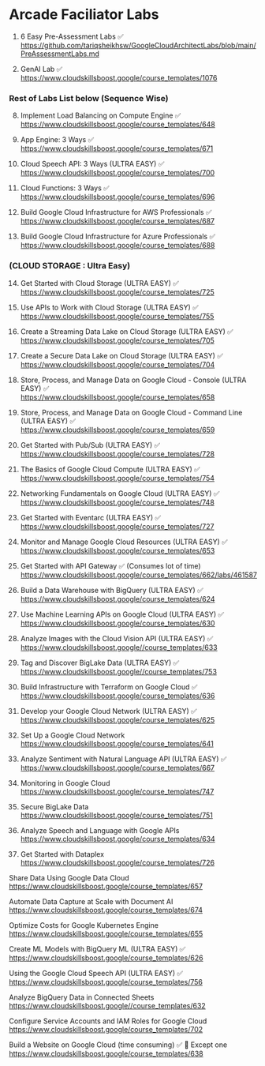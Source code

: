 # Arcade Faciliator Labs

1) 6 Easy Pre-Assessment Labs  ✅    
https://github.com/tariqsheikhsw/GoogleCloudArchitectLabs/blob/main/PreAssessmentLabs.md  
 

1) GenAI Lab  ✅  
https://www.cloudskillsboost.google/course_templates/1076

### Rest of Labs List below  (Sequence Wise)   

8. Implement Load Balancing on Compute Engine  ✅   
https://www.cloudskillsboost.google/course_templates/648 

9. App Engine: 3 Ways    ✅   
https://www.cloudskillsboost.google/course_templates/671    

10. Cloud Speech API: 3 Ways  (ULTRA EASY)  ✅     
https://www.cloudskillsboost.google/course_templates/700  

11. Cloud Functions: 3 Ways  ✅   
https://www.cloudskillsboost.google/course_templates/696  

12. Build Google Cloud Infrastructure for AWS Professionals  ✅   
https://www.cloudskillsboost.google/course_templates/687

13. Build Google Cloud Infrastructure for Azure Professionals  ✅   
https://www.cloudskillsboost.google/course_templates/688

### (CLOUD STORAGE : Ultra Easy) 

14. Get Started with Cloud Storage  (ULTRA EASY)  ✅  
https://www.cloudskillsboost.google/course_templates/725  

15. Use APIs to Work with Cloud Storage  (ULTRA EASY) ✅  
https://www.cloudskillsboost.google/course_templates/755  

16. Create a Streaming Data Lake on Cloud Storage (ULTRA EASY) ✅   
https://www.cloudskillsboost.google/course_templates/705  

17. Create a Secure Data Lake on Cloud Storage (ULTRA EASY)  ✅   
https://www.cloudskillsboost.google/course_templates/704

18. Store, Process, and Manage Data on Google Cloud - Console  (ULTRA EASY) ✅  
https://www.cloudskillsboost.google/course_templates/658  

19. Store, Process, and Manage Data on Google Cloud - Command Line  (ULTRA EASY) ✅  
https://www.cloudskillsboost.google/course_templates/659  

20. Get Started with Pub/Sub  (ULTRA EASY) ✅   
https://www.cloudskillsboost.google/course_templates/728  

21. The Basics of Google Cloud Compute  (ULTRA EASY) ✅  
https://www.cloudskillsboost.google/course_templates/754  

22. Networking Fundamentals on Google Cloud  (ULTRA EASY) ✅  
https://www.cloudskillsboost.google/course_templates/748  

23. Get Started with Eventarc  (ULTRA EASY) ✅    
https://www.cloudskillsboost.google/course_templates/727  

24. Monitor and Manage Google Cloud Resources  (ULTRA EASY) ✅    
https://www.cloudskillsboost.google/course_templates/653

25. Get Started with API Gateway ✅   (Consumes lot of time)  
https://www.cloudskillsboost.google/course_templates/662/labs/461587

26. Build a Data Warehouse with BigQuery (ULTRA EASY) ✅   
https://www.cloudskillsboost.google/course_templates/624

27. Use Machine Learning APIs on Google Cloud   (ULTRA EASY)  ✅   
https://www.cloudskillsboost.google/course_templates/630

28. Analyze Images with the Cloud Vision API  (ULTRA EASY) ✅  
https://www.cloudskillsboost.google//course_templates/633

29. Tag and Discover BigLake Data  (ULTRA EASY) ✅    
https://www.cloudskillsboost.google//course_templates/753

30. Build Infrastructure with Terraform on Google Cloud   ✅      
https://www.cloudskillsboost.google/course_templates/636

31. Develop your Google Cloud Network   (ULTRA EASY) ✅     
https://www.cloudskillsboost.google/course_templates/625  

32. Set Up a Google Cloud Network    
https://www.cloudskillsboost.google/course_templates/641

33. Analyze Sentiment with Natural Language API   (ULTRA EASY) ✅    
https://www.cloudskillsboost.google/course_templates/667  

34.  Monitoring in Google Cloud
https://www.cloudskillsboost.google/course_templates/747

35. Secure BigLake Data  
https://www.cloudskillsboost.google/course_templates/751

36. Analyze Speech and Language with Google APIs  
https://www.cloudskillsboost.google/course_templates/634

37. Get Started with Dataplex  
https://www.cloudskillsboost.google/course_templates/726


Share Data Using Google Data Cloud  
https://www.cloudskillsboost.google/course_templates/657


Automate Data Capture at Scale with Document AI  
https://www.cloudskillsboost.google/course_templates/674


Optimize Costs for Google Kubernetes Engine  
https://www.cloudskillsboost.google/course_templates/655


Create ML Models with BigQuery ML   (ULTRA EASY) ✅    
https://www.cloudskillsboost.google/course_templates/626


Using the Google Cloud Speech API  (ULTRA EASY)  ✅   
https://www.cloudskillsboost.google/course_templates/756

Analyze BigQuery Data in Connected Sheets  
https://www.cloudskillsboost.google//course_templates/632

Configure Service Accounts and IAM Roles for Google Cloud  
https://www.cloudskillsboost.google/course_templates/702  



Build a Website on Google Cloud (time consuming)  ✅ 🔘 Except one   
https://www.cloudskillsboost.google/course_templates/638  

